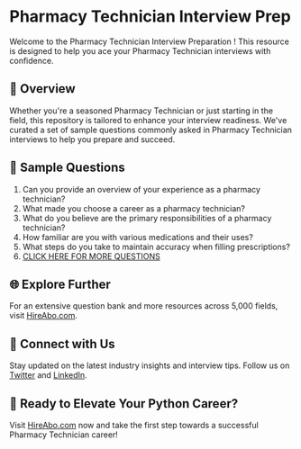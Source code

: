 # Pharmacy Technician Interview Prep

Welcome to the Pharmacy Technician Interview Preparation ! This resource is designed to help you ace your Pharmacy Technician interviews with confidence.

## 🚀 Overview

Whether you're a seasoned Pharmacy Technician or just starting in the field, this repository is tailored to enhance your interview readiness. We've curated a set of sample questions commonly asked in Pharmacy Technician interviews to help you prepare and succeed.

## 📝 Sample Questions

1. Can you provide an overview of your experience as a pharmacy technician?
2. What made you choose a career as a pharmacy technician?
3. What do you believe are the primary responsibilities of a pharmacy technician?
4. How familiar are you with various medications and their uses?
5. What steps do you take to maintain accuracy when filling prescriptions?
6. [CLICK HERE FOR MORE QUESTIONS](https://hireabo.com/job/2_1_33/Pharmacy%20Technician)

## 🌐 Explore Further

For an extensive question bank and more resources across 5,000 fields, visit [HireAbo.com](https://www.hireabo.com).

## 📱 Connect with Us

Stay updated on the latest industry insights and interview tips. Follow us on [Twitter](https://twitter.com/hireabo) and [LinkedIn](https://www.linkedin.com/in/hire-abo-3609972a8/).

## 🚀 Ready to Elevate Your Python Career?

Visit [HireAbo.com](https://www.hireabo.com) now and take the first step towards a successful Pharmacy Technician career!